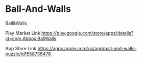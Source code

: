 # Ball-And-Walls
Ball&amp;Walls

Play Market Link https://play.google.com/store/apps/details?id=com.Abbox.BallWalls

App Store Link https://apps.apple.com/us/app/ball-and-walls-puzzle/id1558736478
